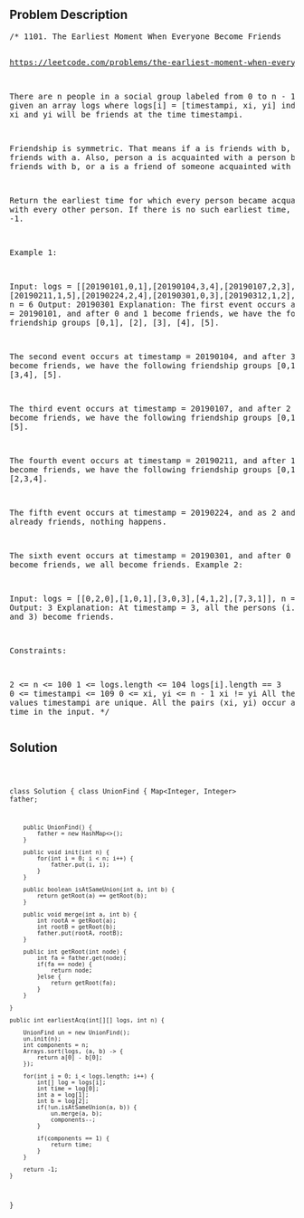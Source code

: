 <!--
<style>
  body { font-family: Arial, sans-serif; }
  .container { max-width: 100%; margin: 0 auto; padding: 10px; }
  .comment-block { background-color: #f9f9f9; padding: 10px; border-left: 5px solid #ccc; width: 200px; margin: 20px auto; overflow-wrap: break-word; white-space: pre-wrap; }
  .code-block { background-color: #f4f4f4; padding: 10px; border: 1px solid #ddd; width: 50%; margin: 20px auto; overflow-wrap: break-word; white-space: pre-wrap; }
</style>
-->

<div class='container'>
<h2>Problem Description</h2>
<div class='comment-block'>
<pre>
/* 1101. The Earliest Moment When Everyone Become Friends

https://leetcode.com/problems/the-earliest-moment-when-everyone-become-friends/

There are n people in a social group labeled from 0 to n - 1. 
You are given an array logs where logs[i] = [timestampi, xi, yi] 
indicates that xi and yi will be friends at the time timestampi.

Friendship is symmetric. That means if a is friends with b, 
then b is friends with a. Also, person a is acquainted with a person b 
if a is friends with b, or a is a friend of someone acquainted with b.

Return the earliest time for which every person became acquainted with 
every other person. If there is no such earliest time, return -1.

 

Example 1:

Input: logs = [[20190101,0,1],[20190104,3,4],[20190107,2,3],
[20190211,1,5],[20190224,2,4],[20190301,0,3],[20190312,1,2],[20190322,4,5]], n = 6
Output: 20190301
Explanation: 
The first event occurs at timestamp = 20190101, and after 0 and 1 become friends, 
we have the following friendship groups [0,1], [2], [3], [4], [5].

The second event occurs at timestamp = 20190104, and after 3 and 4 become friends, 
we have the following friendship groups [0,1], [2], [3,4], [5].

The third event occurs at timestamp = 20190107, and after 2 and 3 become friends, 
we have the following friendship groups [0,1], [2,3,4], [5].

The fourth event occurs at timestamp = 20190211, and after 1 and 5 become friends, 
we have the following friendship groups [0,1,5], [2,3,4].

The fifth event occurs at timestamp = 20190224, and as 2 and 4 are already friends, nothing happens.

The sixth event occurs at timestamp = 20190301, and after 0 and 3 become friends, 
we all become friends.
Example 2:

Input: logs = [[0,2,0],[1,0,1],[3,0,3],[4,1,2],[7,3,1]], n = 4
Output: 3
Explanation: At timestamp = 3, all the persons (i.e., 0, 1, 2, and 3) become friends.
 

Constraints:

2 <= n <= 100
1 <= logs.length <= 104
logs[i].length == 3
0 <= timestampi <= 109
0 <= xi, yi <= n - 1
xi != yi
All the values timestampi are unique.
All the pairs (xi, yi) occur at most one time in the input.
*/
</pre>
</div>

<h2>Solution</h2>
<div class='code-block'>
<pre><code class='language-java'>

class Solution {
    class UnionFind {
        Map<Integer, Integer> father;

        public UnionFind() {
            father = new HashMap<>();
        }

        public void init(int n) {
            for(int i = 0; i < n; i++) {
                father.put(i, i);
            }
        }

        public boolean isAtSameUnion(int a, int b) {
            return getRoot(a) == getRoot(b);
        }

        public void merge(int a, int b) {
            int rootA = getRoot(a);
            int rootB = getRoot(b);
            father.put(rootA, rootB);
        }

        public int getRoot(int node) {
            int fa = father.get(node);
            if(fa == node) {
                return node;
            }else {
                return getRoot(fa);
            }
        }

    }

    public int earliestAcq(int[][] logs, int n) {

        UnionFind un = new UnionFind();
        un.init(n);
        int components = n;
        Arrays.sort(logs, (a, b) -> {
            return a[0] - b[0];
        });

        for(int i = 0; i < logs.length; i++) {
            int[] log = logs[i];
            int time = log[0];
            int a = log[1];
            int b = log[2];
            if(!un.isAtSameUnion(a, b)) {
                un.merge(a, b);
                components--;
            }

            if(components == 1) {
                return time;
            }
        }

        return -1;
    }
}</code></pre>
</div>
</div>
